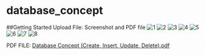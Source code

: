 # database_concept
 ##Getting Started
Upload File: Screenshot and PDF file
![1](https://user-images.githubusercontent.com/43529187/180655424-df9aa9de-18b0-47bb-b10e-4d37d6a1783d.png)
![2](https://user-images.githubusercontent.com/43529187/180655439-d7a597f2-6ebb-4051-8dfe-a3c2a53e8690.png)
![3](https://user-images.githubusercontent.com/43529187/180655443-bf064771-0811-41fa-90e4-9b93ef4bf243.png)
![4](https://user-images.githubusercontent.com/43529187/180655449-a171004b-5f94-4e59-9aa0-041cc7ea786b.png)
![5](https://user-images.githubusercontent.com/43529187/180655453-0433e92f-c91f-45e7-a747-6916ef588c03.png)
![6](https://user-images.githubusercontent.com/43529187/180655817-5712ae1e-a983-44a6-ae88-fcad41093319.png)
![7](https://user-images.githubusercontent.com/43529187/180655982-ac3487eb-8664-4c0d-b4a3-65e9122dcc6f.png)
![8](https://user-images.githubusercontent.com/43529187/180655987-4dd6f447-a38d-42c5-9018-6cad1afb247c.png)

PDF FILE:
[Database Concept (Create, Insert, Update, Delete).pdf](https://github.com/MamFrienz/Flutter-Firebase-CRUD-Database-Concept-Create-Insert-Update-Delete-/files/9176109/Database.Concept.Create.Insert.Update.Delete.pdf)
